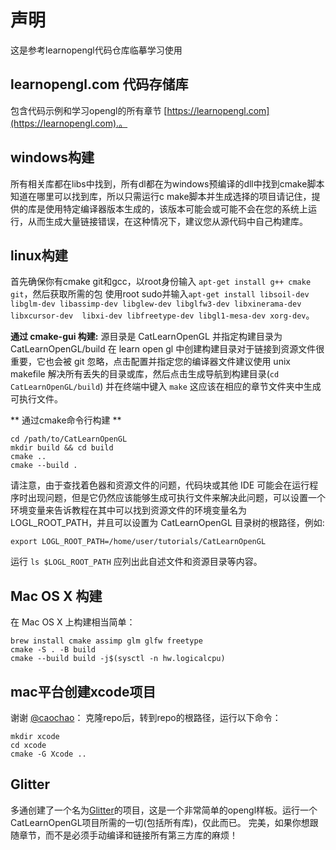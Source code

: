 # 声明

这是参考learnopengl代码仓库临摹学习使用

## learnopengl.com 代码存储库

包含代码示例和学习opengl的所有章节 [https://learnopengl.com](https://learnopengl.com).。

## windows构建

所有相关库都在libs中找到，所有dl都在为windows预编译的dll中找到cmake脚本知道在哪里可以找到库，所以只需运行c make脚本并生成选择的项目请记住，提供的库是使用特定编译器版本生成的，该版本可能会或可能不会在您的系统上运行，从而生成大量链接错误，在这种情况下，建议您从源代码中自己构建库。

## linux构建

首先确保你有cmake git和gcc，以root身份输入 `apt-get install g++ cmake git`，然后获取所需的包
使用root sudo并输入`apt-get install libsoil-dev libglm-dev libassimp-dev libglew-dev libglfw3-dev libxinerama-dev libxcursor-dev  libxi-dev libfreetype-dev libgl1-mesa-dev xorg-dev`。

**通过 cmake-gui 构建:** 源目录是 CatLearnOpenGL 并指定构建目录为 CatLearnOpenGL/build 在 learn open gl 中创建构建目录对于链接到资源文件很重要，它也会被 git 忽略，点击配置并指定您的编译器文件建议使用 unix makefile 解决所有丢失的目录或库，然后点击生成导航到构建目录(`cd CatLearnOpenGL/build`) 并在终端中键入 `make` 这应该在相应的章节文件夹中生成可执行文件。

** 通过cmake命令行构建 **

```shell
cd /path/to/CatLearnOpenGL
mkdir build && cd build
cmake ..
cmake --build .
```

请注意，由于查找着色器和资源文件的问题，代码块或其他 IDE 可能会在运行程序时出现问题，但是它仍然应该能够生成可执行文件来解决此问题，可以设置一个环境变量来告诉教程在其中可以找到资源文件的环境变量名为 LOGL_ROOT_PATH，并且可以设置为 CatLearnOpenGL 目录树的根路径，例如:

```shell
export LOGL_ROOT_PATH=/home/user/tutorials/CatLearnOpenGL
```

运行 `ls $LOGL_ROOT_PATH` 应列出此自述文件和资源目录等内容。


## Mac OS X 构建

在 Mac OS X 上构建相当简单：
```
brew install cmake assimp glm glfw freetype
cmake -S . -B build
cmake --build build -j$(sysctl -n hw.logicalcpu)
```

## mac平台创建xcode项目

谢谢 [@caochao](https://github.com/caochao)：
克隆repo后，转到repo的根路径，运行以下命令：

```
mkdir xcode
cd xcode
cmake -G Xcode ..
```

## Glitter

多通创建了一个名为[Glitter](https://github.com/Polytonic/Glitter)的项目，这是一个非常简单的opengl样板。运行一个CatLearnOpenGL项目所需的一切(包括所有库)，仅此而已。
完美，如果你想跟随章节，而不是必须手动编译和链接所有第三方库的麻烦！